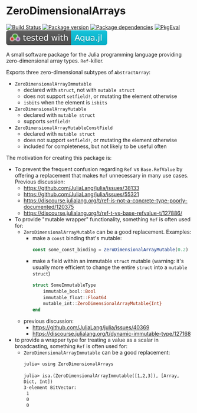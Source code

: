 # ZeroDimensionalArrays

[![Build Status](https://github.com/JuliaArrays/ZeroDimensionalArrays.jl/actions/workflows/CI.yml/badge.svg?branch=main)](https://github.com/JuliaArrays/ZeroDimensionalArrays.jl/actions/workflows/CI.yml?query=branch%3Amain)
[![Package version](https://juliahub.com/docs/General/ZeroDimensionalArrays/stable/version.svg)](https://juliahub.com/ui/Packages/General/ZeroDimensionalArrays)
[![Package dependencies](https://juliahub.com/docs/General/ZeroDimensionalArrays/stable/deps.svg)](https://juliahub.com/ui/Packages/General/ZeroDimensionalArrays?t=2)
[![PkgEval](https://JuliaCI.github.io/NanosoldierReports/pkgeval_badges/Z/ZeroDimensionalArrays.svg)](https://JuliaCI.github.io/NanosoldierReports/pkgeval_badges/Z/ZeroDimensionalArrays.html)
[![Aqua](https://raw.githubusercontent.com/JuliaTesting/Aqua.jl/master/badge.svg)](https://github.com/JuliaTesting/Aqua.jl)

A small software package for the Julia programming language providing zero-dimensional array types. `Ref`-killer.

Exports three zero-dimensional subtypes of `AbstractArray`:
* `ZeroDimensionalArrayImmutable`
    * declared with `struct`, not with `mutable struct`
    * does not support `setfield!`, or mutating the element otherwise
    * `isbits` when the element is `isbits`
* `ZeroDimensionalArrayMutable`
    * declared with `mutable struct`
    * supports `setfield!`
* `ZeroDimensionalArrayMutableConstField`
    * declared with `mutable struct`
    * does not support `setfield!`, or mutating the element otherwise
    * included for completeness, but not likely to be useful often

The motivation for creating this package is:
* To prevent the frequent confusion regarding `Ref` vs `Base.RefValue` by offering a replacement that makes `Ref` unnecessary in many use cases. Previous discussion:
    * https://github.com/JuliaLang/julia/issues/38133
    * https://github.com/JuliaLang/julia/issues/55321
    * https://discourse.julialang.org/t/ref-is-not-a-concrete-type-poorly-documented/120375
    * https://discourse.julialang.org/t/ref-t-vs-base-refvalue-t/127886/
* To provide "mutable wrapper" functionality, something `Ref` is often used for:
    * `ZeroDimensionalArrayMutable` can be a good replacement. Examples:
        * make a `const` binding that's mutable:
          ```julia
          const some_const_binding = ZeroDimensionalArrayMutable(0.2)
          ```
        * make a field within an immutable `struct` mutable (warning: it's usually more efficient to change the entire `struct` into a `mutable struct`)
          ```julia
          struct SomeImmutableType
              immutable_bool::Bool
              immutable_float::Float64
              mutable_int::ZeroDimensionalArrayMutable{Int}
          end
          ```
    * previous discussion:
        * https://github.com/JuliaLang/julia/issues/40369
        * https://discourse.julialang.org/t/dynamic-immutable-type/127168
* to provide a wrapper type for treating a value as a scalar in broadcasting, something `Ref` is often used for:
    * `ZeroDimensionalArrayImmutable` can be a good replacement:
      ```julia-repl
      julia> using ZeroDimensionalArrays

      julia> isa.(ZeroDimensionalArrayImmutable([1,2,3]), [Array, Dict, Int])
      3-element BitVector:
       1
       0
       0
      ```
